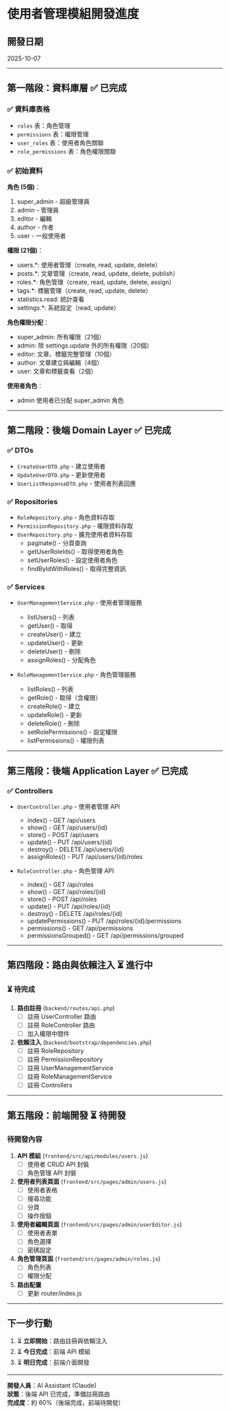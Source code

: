 # 使用者管理模組開發進度

## 開發日期
2025-10-07

---

## 第一階段：資料庫層 ✅ 已完成

### ✅ 資料庫表格
- `roles` 表：角色管理
- `permissions` 表：權限管理
- `user_roles` 表：使用者角色關聯
- `role_permissions` 表：角色權限關聯

### ✅ 初始資料

**角色 (5個)**：
1. super_admin - 超級管理員
2. admin - 管理員
3. editor - 編輯
4. author - 作者
5. user - 一般使用者

**權限 (21個)**：
- users.*: 使用者管理（create, read, update, delete）
- posts.*: 文章管理（create, read, update, delete, publish）
- roles.*: 角色管理（create, read, update, delete, assign）
- tags.*: 標籤管理（create, read, update, delete）
- statistics.read: 統計查看
- settings.*: 系統設定（read, update）

**角色權限分配**：
- super_admin: 所有權限（21個）
- admin: 除 settings.update 外的所有權限（20個）
- editor: 文章、標籤完整管理（10個）
- author: 文章建立與編輯（4個）
- user: 文章和標籤查看（2個）

**使用者角色**：
- admin 使用者已分配 super_admin 角色

---

## 第二階段：後端 Domain Layer ✅ 已完成

### ✅ DTOs
- `CreateUserDTO.php` - 建立使用者
- `UpdateUserDTO.php` - 更新使用者
- `UserListResponseDTO.php` - 使用者列表回應

### ✅ Repositories
- `RoleRepository.php` - 角色資料存取
- `PermissionRepository.php` - 權限資料存取
- `UserRepository.php` - 擴充使用者資料存取
  - paginate() - 分頁查詢
  - getUserRoleIds() - 取得使用者角色
  - setUserRoles() - 設定使用者角色
  - findByIdWithRoles() - 取得完整資訊

### ✅ Services
- `UserManagementService.php` - 使用者管理服務
  - listUsers() - 列表
  - getUser() - 取得
  - createUser() - 建立
  - updateUser() - 更新
  - deleteUser() - 刪除
  - assignRoles() - 分配角色

- `RoleManagementService.php` - 角色管理服務
  - listRoles() - 列表
  - getRole() - 取得（含權限）
  - createRole() - 建立
  - updateRole() - 更新
  - deleteRole() - 刪除
  - setRolePermissions() - 設定權限
  - listPermissions() - 權限列表

---

## 第三階段：後端 Application Layer ✅ 已完成

### ✅ Controllers
- `UserController.php` - 使用者管理 API
  - index() - GET /api/users
  - show() - GET /api/users/{id}
  - store() - POST /api/users
  - update() - PUT /api/users/{id}
  - destroy() - DELETE /api/users/{id}
  - assignRoles() - PUT /api/users/{id}/roles

- `RoleController.php` - 角色管理 API
  - index() - GET /api/roles
  - show() - GET /api/roles/{id}
  - store() - POST /api/roles
  - update() - PUT /api/roles/{id}
  - destroy() - DELETE /api/roles/{id}
  - updatePermissions() - PUT /api/roles/{id}/permissions
  - permissions() - GET /api/permissions
  - permissionsGrouped() - GET /api/permissions/grouped

---

## 第四階段：路由與依賴注入 ⏳ 進行中

### ⏳ 待完成
1. **路由註冊** (`backend/routes/api.php`)
   - [ ] 註冊 UserController 路由
   - [ ] 註冊 RoleController 路由
   - [ ] 加入權限中間件

2. **依賴注入** (`backend/bootstrap/dependencies.php`)
   - [ ] 註冊 RoleRepository
   - [ ] 註冊 PermissionRepository
   - [ ] 註冊 UserManagementService
   - [ ] 註冊 RoleManagementService
   - [ ] 註冊 Controllers

---

## 第五階段：前端開發 ⏳ 待開發

### 待開發內容
1. **API 模組** (`frontend/src/api/modules/users.js`)
   - [ ] 使用者 CRUD API 封裝
   - [ ] 角色管理 API 封裝

2. **使用者列表頁面** (`frontend/src/pages/admin/users.js`)
   - [ ] 使用者表格
   - [ ] 搜尋功能
   - [ ] 分頁
   - [ ] 操作按鈕

3. **使用者編輯頁面** (`frontend/src/pages/admin/userEditor.js`)
   - [ ] 使用者表單
   - [ ] 角色選擇
   - [ ] 密碼設定

4. **角色管理頁面** (`frontend/src/pages/admin/roles.js`)
   - [ ] 角色列表
   - [ ] 權限分配

5. **路由配置**
   - [ ] 更新 router/index.js

---

## 下一步行動

1. ⏳ **立即開始**：路由註冊與依賴注入
2. ⏳ **今日完成**：前端 API 模組
3. ⏳ **明日完成**：前端介面開發

---

**開發人員**：AI Assistant (Claude)  
**狀態**：後端 API 已完成，準備註冊路由  
**完成度**：約 60%（後端完成，前端待開發）


